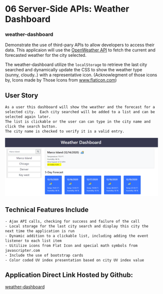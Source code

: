 # 06 Server-Side APIs: Weather Dashboard
### weather-dashboard

Demonstrate the use of third-pary APIs to allow developers to access their data.  This applicaion will use the  [OpenWeather API](https://openweathermap.org/api) to fetch the current and forecasted weather for the city selected.  

The weather-dashboard utilize the `localStorage` to retrieve the last city searched and dynamically update the CSS to show the weather type (sunny, cloudy..) with a representative icon.  (Acknowlegment of those icons by, Icons made by Those Icons from www.flaticon.com)


## User Story

```
As a user this dashboard will show the weather and the forecast for a selected city.  Each city searched will be added to a list and can be selected again later.
The list is clickable or the user can can type in the city name and click the search button.  
The city name is checked to verify it is a valid entry.

```

![weather dashboard interface](./Assets/weather-dashboard-example.PNG)

## Technical Features Include

```
- Ajax API calls, checking for success and failure of the call
- Local storage for the last city search and display this city the next time the application is run
- Dynamic addition to a clickable list, including adding the event listener to each list item
- Uitilize icons from Flat Icon and special math symbols from javascripter.com
- Include the use of bootstrap cards
- Color coded UV index presentation based on city UV index value
```

## Application Direct Link Hosted by Github:

[weather-dashboard](https://bootcampdev.github.io/weather-dashboard/)



